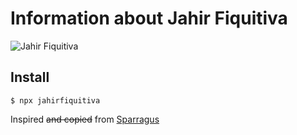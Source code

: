 # Information about Jahir Fiquitiva

![Jahir Fiquitiva](https://avatars3.githubusercontent.com/u/10360816?s=96&v=4)

## Install

```
$ npx jahirfiquitiva
```

Inspired ~~and copied~~ from [Sparragus](https://github.com/Sparragus/sparragus)
